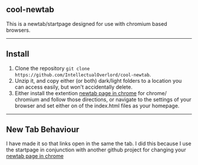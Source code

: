 ## cool-newtab
This is a newtab/startpage designed for use with chromium based browsers.

---

## Install
1. Clone the repository `git clone https://github.com/IntellectualOverlord/cool-newtab`.
2. Unzip it, and copy either (or both) dark/light folders to a location you can access easily, but won't accidentally delete.
3. Either install the extention [newtab page in chrome](https://github.com/jimschubert/NewTab-Redirect) for chrome/ chromium and follow those directions, or navigate to the settings of your browser and set either on of the index.html files as your homepage.

---

## New Tab Behaviour
I have made it so that links open in the same the tab. I did this because I use the startpage in conjunction with another github project for changing your [newtab page in chrome](https://github.com/jimschubert/NewTab-Redirect)
